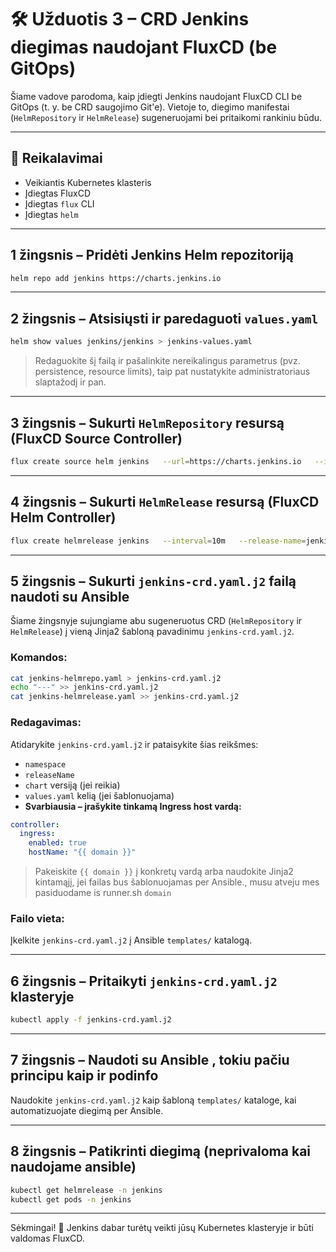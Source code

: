 # 🛠️ Užduotis 3 – CRD Jenkins diegimas naudojant FluxCD (be GitOps)

Šiame vadove parodoma, kaip įdiegti Jenkins naudojant FluxCD CLI be GitOps (t. y. be CRD saugojimo Git'e). Vietoje to, diegimo manifestai (`HelmRepository` ir `HelmRelease`) sugeneruojami bei pritaikomi rankiniu būdu.

---

## 🎯 Reikalavimai

- Veikiantis Kubernetes klasteris
- Įdiegtas FluxCD
- Įdiegtas `flux` CLI
- Įdiegtas `helm`

---

## 1 žingsnis – Pridėti Jenkins Helm repozitoriją

```bash
helm repo add jenkins https://charts.jenkins.io
```

---

## 2 žingsnis – Atsisiųsti ir paredaguoti `values.yaml`

```bash
helm show values jenkins/jenkins > jenkins-values.yaml
```

> Redaguokite šį failą ir pašalinkite nereikalingus parametrus (pvz. persistence, resource limits), taip pat nustatykite administratoriaus slaptažodį ir pan.

---

## 3 žingsnis – Sukurti `HelmRepository` resursą (FluxCD Source Controller)

```bash
flux create source helm jenkins   --url=https://charts.jenkins.io   --interval=10m   --export > jenkins-helmrepo.yaml
```

---

## 4 žingsnis – Sukurti `HelmRelease` resursą (FluxCD Helm Controller)

```bash
flux create helmrelease jenkins   --interval=10m   --release-name=jenkins   --source=HelmRepository/jenkins   --chart=jenkins   --namespace=jenkins   --values=./jenkins-values.yaml   --export > jenkins-helmrelease.yaml
```

---

## 5 žingsnis – Sukurti `jenkins-crd.yaml.j2` failą naudoti su Ansible

Šiame žingsnyje sujungiame abu sugeneruotus CRD (`HelmRepository` ir `HelmRelease`) į vieną Jinja2 šabloną pavadinimu `jenkins-crd.yaml.j2`.

### Komandos:

```bash
cat jenkins-helmrepo.yaml > jenkins-crd.yaml.j2
echo "---" >> jenkins-crd.yaml.j2
cat jenkins-helmrelease.yaml >> jenkins-crd.yaml.j2
```

### Redagavimas:

Atidarykite `jenkins-crd.yaml.j2` ir pataisykite šias reikšmes:

- `namespace`
- `releaseName`
- `chart` versiją (jei reikia)
- `values.yaml` kelią (jei šablonuojama)
- **Svarbiausia – įrašykite tinkamą Ingress host vardą:**

```yaml
controller:
  ingress:
    enabled: true
    hostName: "{{ domain }}"
```

> Pakeiskite `{{ domain }}` į konkretų vardą arba naudokite Jinja2 kintamąjį, jei failas bus šablonuojamas per Ansible., musu atveju mes pasiduodame is runner.sh `domain`

### Failo vieta:

Įkelkite `jenkins-crd.yaml.j2` į Ansible `templates/` katalogą.

---

## 6 žingsnis – Pritaikyti `jenkins-crd.yaml.j2` klasteryje

```bash
kubectl apply -f jenkins-crd.yaml.j2
```

---

## 7 žingsnis – Naudoti su Ansible , tokiu pačiu principu kaip ir podinfo

Naudokite `jenkins-crd.yaml.j2` kaip šabloną `templates/` kataloge, kai automatizuojate diegimą per Ansible.

---

## 8 žingsnis – Patikrinti diegimą (neprivaloma kai naudojame ansible)

```bash
kubectl get helmrelease -n jenkins
kubectl get pods -n jenkins
```

---

Sėkmingai! 🎉 Jenkins dabar turėtų veikti jūsų Kubernetes klasteryje ir būti valdomas FluxCD.
